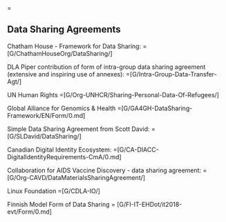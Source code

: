 =<h2>Data Sharing Agreements</h2>

Chatham House - Framework for Data Sharing: =[G/ChathamHouseOrg/DataSharing/]

DLA Piper contribution of form of intra-group data sharing agreement (extensive and inspiring use of annexes): =[G/Intra-Group-Data-Transfer-Agt/]

UN Human Rights =[G/Org-UNHCR/Sharing-Personal-Data-Of-Refugees/]

Global Alliance for Genomics & Health =[G/GA4GH-DataSharing-Framework/EN/Form/0.md]

Simple Data Sharing Agreement from Scott David: =[G/SLDavid/DataSharing/]

Canadian Digital Identity Ecosystem: =[G/CA-DIACC-DigitalIdentityRequirements-CmA/0.md]

Collaboration for AIDS Vaccine Discovery - data sharing agreement: =[G/Org-CAVD/DataMaterialsSharingAgreement/]

Linux Foundation =[G/CDLA-IO/]

Finnish Model Form of Data Sharing = [G/FI-IT-EHDot/it2018-evt/Form/0.md]